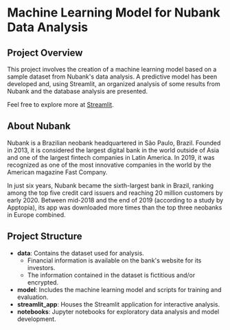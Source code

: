 # Machine Learning Model for Nubank Data Analysis

## Project Overview

This project involves the creation of a machine learning model based on a sample dataset from Nubank's data analysis. 
A predictive model has been developed and, using Streamlit, an organized analysis of some results from Nubank and the database analysis are presented.

Feel free to explore more at [Streamlit](https://streamlit.io).

## About Nubank

Nubank is a Brazilian neobank headquartered in São Paulo, Brazil. Founded in 2013, it is considered the largest digital bank in the world outside of Asia and one of the largest fintech companies in Latin America. In 2019, it was recognized as one of the most innovative companies in the world by the American magazine Fast Company.

In just six years, Nubank became the sixth-largest bank in Brazil, ranking among the top five credit card issuers and reaching 20 million customers by early 2020. Between mid-2018 and the end of 2019 (according to a study by Apptopia), its app was downloaded more times than the top three neobanks in Europe combined.

## Project Structure

- **data**: Contains the dataset used for analysis.
  - Financial information is available on the bank's website for its investors.
  - The information contained in the dataset is fictitious and/or encrypted.
- **model**: Includes the machine learning model and scripts for training and evaluation.
- **streamlit_app**: Houses the Streamlit application for interactive analysis.
- **notebooks**: Jupyter notebooks for exploratory data analysis and model development.

